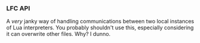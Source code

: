 ### LFC API
A *very* janky way of handling communications between two local instances of Lua interpreters. You probably shouldn't use this, especially considering it can overwrite other files. Why? I dunno.